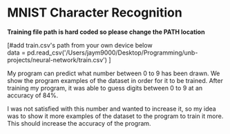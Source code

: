 # MNIST Character Recognition
  
  **Training file path is hard coded so please change the PATH location**
  
  [#add train.csv's path from your own device below\
  data = pd.read_csv('/Users/jaym9000/Desktop/Programming/unb-projects/neural-network/train.csv') ]
  
  My program can predict what number between 0 to 9 has been drawn. 
  We show the program examples of the dataset in order for it to be trained. 
  After training my program, it was able to guess digits between 0 to 9 at an accuracy of 84%.
  
  I was not satisfied with this number and wanted to increase it, so my idea was to show it more examples of the dataset to the program to train it more. 
  This should increase the accuracy of the program.
